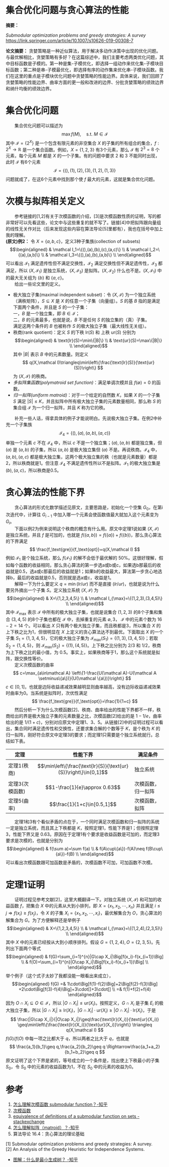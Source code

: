 # 集合优化问题与贪心算法的性能
**摘要：** 

*Submodular optimization problems and greedy strategies: A survey*  
<https://link.springer.com/article/10.1007/s10626-019-00308-7>

**论文摘要：** 贪婪策略是一种近似算法，用于解决多动作决策中出现的优化问题。与最优解相比，贪婪策略有多好？在这篇综述中，我们主要考虑两类优化问题，其中目标函数是子模的。第一种是集-子模优化，即选择一组动作来优化集-子模块目标函数；第二种是串-子模最优化，即选择有序的动作集来优化串-子模块函数。我们在这里的重点是子模块优化问题中贪婪策略的性能边界。具体来说，我们回顾了贪婪策略的性能边界、曲率方面的更一般和改进的边界、分批贪婪策略的绩效边界和纳什均衡的绩效边界。

# 集合优化问题
&emsp;&emsp;集合优化问题可以描述为
$$ \max f(M),\quad \text{s.t. }M\in\mathcal I $$
其中 $\mathcal I=\{2^X\}$ 是一个包含有限元素的非空集合 $X$ 的子集的所有组合的集合，$f:2^X\to\mathbb R$ 是一个集合函数。例如，$X=\{1,2,3\}$ 有3个元素，那么 $\mathcal I$ 有 $2^3=8$ 个元素，每个元素 $M$ 都是 $X$ 的一个子集。有的问题中要求 $2$ 和 $3$ 不能同时出现，此时 $\mathcal I$ 有6个元素
$$ \mathcal I=\{(),(1),(2),(3),(1,2),(1,3)\} $$
问题就成了，在这6个元素中找到那个使 $f$ 最大的元素，这就是集合优化问题。

# 次模与拟阵相关定义
&emsp;&emsp;参考链接的[1,2]有关于次模函数的介绍，[3]是次模函数性质的证明，写的都非常好可以先看这些，论文中与这些重复的就不写了。链接[4]中把拟阵跟向量组的线性无关作对比（后来发现这些内容在算法导论[5]里都有），我也在括号中加上我的理解。  
**(原文)例2：** 令 $X=\{a,b,c\}$，定义3种子集族(collection of subsets)
$$\begin{aligned}
& \mathcal I_1=\{(),(a),(b),(c),(a,c)\} \\
& \mathcal I_2=\{(a),(a,b)\} \\
& \mathcal I_3=\{(),(a),(b),(a,b)\} \\
\end{aligned}$$
可以看出 $\mathcal I_1$ 满足遗传性但不满足交换性，$\mathcal I_2$ 满足交换性但不满足遗传性，$\mathcal I_3$ 都满足，所以 $(X, \mathcal I_1)$ 是独立系统，$(X, \mathcal I_3)$ 是拟阵。$(X, \mathcal I_2)$ 什么也不是。$(X, \mathcal I_1)$ 中的最大无关组为 $\{b\}$ 和 $\{a,c\}$。  
&emsp;&emsp;给出一些论文里的定义。
- 极大独立子集(maximal independent subset)：令 $(X,\mathcal I)$ 为一个独立系统（满秩矩阵），$S\subseteq X$ 是 $X$ 的任意一个子集（向量组）。$S$ 的基 $B$ 指的是满足下面两个条件，并且是 $S$ 的一个子集：  
一，$B$ 是一个独立集，即 $B\in\mathcal I$；  
二，$B$ 的元素最多，也就是说，$B$ 不是任何 $S$ 的独立集的（真）子集。  
满足这两个条件的 $B$ 也被称作 $S$ 的极大独立子集（最大线性无关组）。
- 秩商(rank quotient)：定义 $S$ 的下秩 $\text{lr}(S)$ 和 上秩 $\text{ur}(S)$ 分别为
$$\begin{aligned}
& \text{lr}(S)=\min\{|B|\} \\
& \text{ur}(S)=\max\{|B|\} \\
\end{aligned}$$
其中 $|B|$ 表示 $B$ 中的元素数量。则定义
$$ q(X,\mathcal I)\triangleq\min\left\{\frac{\text{lr}(S)}{\text{ur}(S)}\right\} $$
为 $(X,\mathcal I)$ 的秩商。  
- *多拟阵集函数(polymatroid set function)*：满足单调次模并且 $f(\emptyset)=0$ 的函数。
- *归一拟阵(uniform matroid)*：对于一个给定的自然数 $K$，如果 $X$ 的一个子集 $S$ 满足 $|S|\leq K$，并且拟阵中所有极大独立子集的元素数量相同，那么称 $S$ 的集合组 $\mathcal I$ 为一个归一拟阵，并且 $K$ 称为它的秩。

&emsp;&emsp;补充一些人话，得拿具体的例子才能说明白。先说极大独立子集。在例2中补充一个子集族
$$ \mathcal I_4=\{(),(a),(a,b),(a,c)\} $$
单独一个元素 $c$ 不在 $\mathcal I_4$ 中，所以 $c$ 不是一个独立集；$(a),(a,b)$ 都是独立集，但 $(a)$ 是 $(a,b)$ 的子集，所以 $(a,b)$ 是极大独立集但 $(a)$ 不是。再说秩商。$\mathcal I_4$ 中，$(a,b),(a,c)$ 都是极大独立集，这两个极大独立集的秩（也就是元素数量）都是2，所以秩商就是1。但注意 $\mathcal I_4$ 不满足遗传性所以不是拟阵。$\mathcal I_1$ 的极大独立集是 $(b),(a,c)$，所以秩商是0.5。
# 贪心算法的性能下界
&emsp;&emsp;贪心算法的形式化数学描述见原文，主要思路是，初始化一个空集 $G_0$，在第i次迭代中，计算往 $G_{i-1}$ 中加入哪一个元素会使函数值最大就加入这个元素变为 $G_i$。  
&emsp;&emsp;下面以例2为例来说明这个秩商的概念有什么用。原文中定理1说如果 $(X,\mathcal I)$ 是独立系统，并且 $f$ 是可加的，也就是 $f(\{a,b\})=f(\{a\})+f(\{b\})$，那么贪心算法的下界满足
$$ \frac{f_\text{gre}}{f_\text{opt}}=q(X,\mathcal I) $$
例如 $\mathcal I_1$ 是个独立系统，那么 $f(\mathcal I_1)$ 的解不会低于最优解的 $50\%$。这很好理解，假如每个函数的收益相同，那么贪心算法的第一步选a或b或c，如果选b那最后的收益就是0.5，选a或c那最后的收益就是1；如果b的收益最大，算法第一步贪心地选择b，最后的收益就是0.5，否则就是选a或c，收益是1。  
&emsp;&emsp;解释一下为什么要定义 $q=\min(lr/ur)$ 而不是直接 $(lr/ur)$，也就是说为什么要另外摘出一个子集 $S$。定义独立系统 $(X,\mathcal I)$ 为
$$\begin{aligned}
& X=\{1,2,3,4,5\} \\
& \mathcal I_{\max}=\{(1,2,3),(3,4,5)\} \\
\end{aligned}$$
其中 $\mathcal I_{\max}$ 表示 $\mathcal I$ 中所有的极大独立子集，也就是说集合 $(1,2,3)$ 的8个子集和集合 $(3,4,5)$ 的8个子集也都在 $\mathcal I$ 中，去掉重复的元素 $\emptyset,3$， $\mathcal I$ 中的元素个数为 $16-2=14$ 个。可以看出 $X$ 只有两个极大独立子集，而且秩都是3，所以集合 $X$ 的上下秩之比为1，但很明显在 $X$ 上定义的贪心算法达不到最优。下面取出 $X$ 的一个子集 $S_1=\{1,3,4,5\}$，它的极大独立子集为 $\mathcal I_{\max}(S_1)=\{(1,3),(3,4,5)\}$；若取 $S_2=\{1,4,5\}$，则 $\mathcal I_{\max}(S_2)=\{(1),(4,5)\}$。上下秩之比分别为 $2/3$ 和 $1/2$，秩商为上下秩之比的最小值，为 $0.5$。事实上，如果秩商等于1，那么这个系统就是拟阵，跟交换性等价。  
&emsp;&emsp;定义次模函数的曲率
$$ c=\max_{a\in\mathcal A}
\left\{1-\frac{U(\mathcal A)-U(\mathcal A \setminus\{a\})}{U(\mathcal \{a\})}\right\} $$
$c\in[0,1]$，也就是边际收益递减效果越明显则曲率越高，没有边际收益递减效果时曲率为0。当系统是拟阵时，次优性满足
$$ \frac{f_\text{gre}}{f_\text{opt}}=\frac{1}{1+c} $$
&emsp;&emsp;然后分析一下为什么次模函数[2]、秩商、曲率给出的性能下界都不一样，秩商给出的界是极大独立子集的元素数量之比，次模函数[2]给出的是 $1-1/e$，曲率给出的是 $1/(1+c)$，分别对应原文中定理1、3、5。从链接[2]中的证明过程可以看出，集合同时满足遗传性和交换性，还要求集合解的个数等于 $K$，是个秩为 $K$ 的归一拟阵，刚好符合原文中定理3的要求；而定理1只需要是个独立系统就行。总结如下表。

定理 | 性能下界 | 满足条件
-|-|-
定理1(秩商) | $$\min\left\{\frac{\text{lr}(S)}{\text{ur}(S)}\right\}\in(0,1]$$ | 独立系统
定理3(次模函数) | $$1-\frac{1}{e}\approx 0.63$$ | 次模函数，归一拟阵
定理5(曲率) | $$\frac{1}{1+c}\in[0.5,1]$$ | 次模函数，拟阵

&emsp;&emsp;定理1和3有个看似矛盾的点在于，一个同时满足次模函数和归一拟阵的系统一定是独立系统，而且其上下秩都是 $K$，按照定理1，性能下界是1；但按照定理3，性能下界又是 $0.63$。原因在于定理1有个要求是收益函数是可加的，而定理3要求是次模的，也就是分别为
$$\begin{aligned}
& f(\sum a)=\sum f(a) \\
& f(A\cup\{a\})-f(A)\neq f(B\cup\{a\})-f(B) \\
\end{aligned}$$
可以看出次模函数跟可加函数是矛盾的，次模函数不可加，可加函数不次模。

<!--下面举个原文里的例子来说明这个秩商的概念有什么用。  
**例5：** 集合为 $X=\{1,2,3,4,5,6\}$，子集族为
$$\begin{aligned}
\mathcal I=&\{\emptyset, \\
& \{1\},\{2\},\{3\},\{4\},\{5\},\{6\},\\
& \{1,2\},\{0\}\} \\
\end{aligned}$$ -->

# 定理1证明
&emsp;&emsp;证明过程见参考文献[2]，这里大概翻译一下。对独立系统 $(X, \mathcal I)$ 和可加的收益函数 $f$，把集合 $X$ 中的元素从大到小排列，即 $X=\{x_1,x_2,\cdots,x_n\}$ 并且满足 $i\leq j\Rightarrow f(x_i)\geq f(x_j)$，令 $X$ 的子集 $X_i=\{x_1,x_2,\cdots,x_i\}$，最优解集合为 $O$，贪心算法的解集合为 $G$。为了方便解释还是举例子
$$\begin{aligned}
& X=\{1,2,3,4,5\} \\
& \mathcal I_{\max}=\{(1,2,4),(2,3,5)\} \\
\end{aligned}$$
其中 $X$ 中的元素已经按从大到小顺序排列。假设 $G=\{1,2,4\},O=\{2,3,5\}$。先列出下面两个等式
$$\begin{aligned}
& f(G)=\sum_{i=1}^{n}|G\cap X_i|\Big[f(x_i)-f(x_{i+1})\Big] \\
& f(O)=\sum_{i=1}^{n}|O\cap X_i|\Big[f(x_i)-f(x_{i+1})\Big] \\
\end{aligned}$$
举个例子（这个式子太妙了我都没能一眼看出来成立），
$$\begin{aligned}
f(G) =& 1\cdot\Big[f(1)-f(2)\Big]+2\Big[f(2)-f(3)\Big]
+2\cdot\Big[f(3)-f(4)\Big]+3\cdot[]+3\cdot[] \\
=& f(1)+f(2)+f(4)
\end{aligned}$$
因为 $O\cap X_i\subseteq O\in\mathcal I$，所以 $|O\cap X_i|\leq\text{ur}(X_i)$。按照定义，$G\cap X_i$ 是子集 $E_i$ 的极大独立子集，所以 $|G\cap X_i|\geq\text{lr}(X_i)$，$|G\cap X_i|\cdot\text{ur}(X_i)\geq|O\cap X_i|\cdot\text{lr}(X_i)$，于是
$$ \frac{|G\cap X_i|}{|O\cap X_i|}\geq\frac{\text{lr}(X_i)}{\text{ur}(X_i)}
\geq\min\left\{\frac{\text{lr}(X_i)}{\text{ur}(X_i)}\right\}
\triangleq q(X,\mathcal I) $$
$f(G)/f(O)$ 中每一项之比都大于 $q$，所以两者之比大于 $q$，也就是
$$ \frac{a_1}{b_1}\geq q,\frac{a_2}{b_2}\geq q
\Rightarrow\frac{a_1+a_2}{b_1+b_2}\geq q $$
原文证明了这个下界是紧的，等号成立的一个条件是，找出使上下秩最小的子集 $S_0$，令 $S_0$ 中的元素的收益函数为1，不在 $S_0$ 中的元素的收益为0。


#  参考
1. [怎么理解次模函数 submodular function？-知乎](https://www.zhihu.com/question/34720027/answer/79260358)
2. [次模函数](https://spiritsaway.info/submodual.html)
3. [equivalence of definitions of a submodular function on sets -stackexchange](https://math.stackexchange.com/a/1976562/1242938)
4. [怎么理解拟阵（matroid）？-知乎](https://www.zhihu.com/question/316879980/answer/740466359)
5. 算法导论 16.4：贪心算法的理论基础

[1] Submodular optimization problems and greedy strategies: A survey.  
[2] An Analysis of the Greedy Heuristic for Independence Systems.  
- [图解：什么是最小生成树？ -知乎](https://zhuanlan.zhihu.com/p/136387766)  

